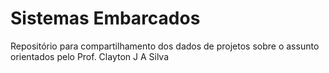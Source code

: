 # Sistemas Embarcados
Repositório para compartilhamento dos dados de projetos sobre o assunto orientados pelo Prof. Clayton J A Silva
